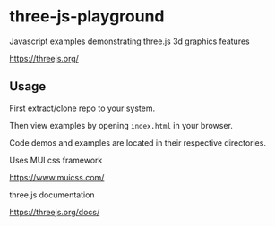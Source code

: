 # three-js-playground

Javascript examples demonstrating three.js 3d graphics features

https://threejs.org/

## Usage ##

First extract/clone repo to your system.

Then view examples by opening `index.html` in your browser.

Code demos and examples are located
in their respective directories.

Uses MUI css framework

https://www.muicss.com/

three.js documentation

https://threejs.org/docs/